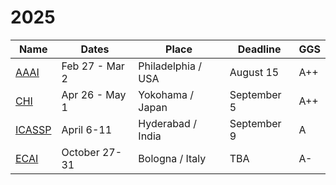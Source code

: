# 2025
| Name | Dates | Place | Deadline | GGS |
| ---- | ----- | ----- | -------- | --- |
| [AAAI](https://aaai.org/conference/aaai/aaai-25/) | Feb 27 - Mar 2 | Philadelphia / USA | August 15 | A++ |
| [CHI](https://chi2025.acm.org/) | Apr 26 - May 1 | Yokohama / Japan | September 5 | A++ |
| [ICASSP](https://2025.ieeeicassp.org/) | April 6-11 | Hyderabad / India | September 9 | A |
| [ECAI](https://ecai2025.org/) | October 27-31 | Bologna / Italy | TBA | A- |
